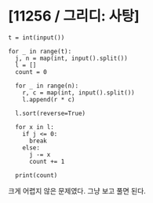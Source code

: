 # [11256 / 그리디: 사탕]

```
t = int(input())

for _ in range(t):
  j, n = map(int, input().split())
  l = []
  count = 0

  for _ in range(n):
    r, c = map(int, input().split())
    l.append(r * c)

  l.sort(reverse=True)

  for x in l:
    if j <= 0:
      break
    else:
      j -= x
      count += 1

  print(count)
```

크게 어렵지 않은 문제였다. 그냥 보고 풀면 된다.
